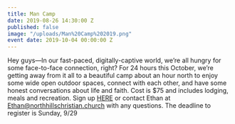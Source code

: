 ```yaml
---
title: Man Camp
date: 2019-08-26 14:30:00 Z
published: false
image: "/uploads/Man%20Camp%202019.png"
event date: 2019-10-04 00:00:00 Z
---
```


Hey guys—In our fast-paced, digitally-captive world, we’re all hungry for some face-to-face connection, right? For 24 hours this October, we’re getting away from it all to a beautiful camp about an hour north to enjoy some wide open outdoor spaces, connect with each other, and have some honest conversations about life and faith. Cost is $75 and includes lodging, meals and recreation.  Sign up [HERE](https://discovertogether.ccbchurch.com/goto/forms/272/responses/new) or contact Ethan at Ethan@northhillschristian.church with any questions. The deadline to register is Sunday, 9/29